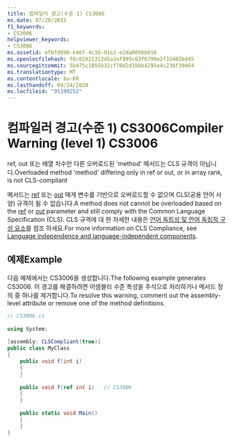 ```yaml
---
title: 컴파일러 경고(수준 1) CS3006
ms.date: 07/20/2015
f1_keywords:
- CS3006
helpviewer_keywords:
- CS3006
ms.assetid: efbfd898-e46f-4c3d-91e2-e2da0056b016
ms.openlocfilehash: f6c82921312d5a3af895c63f6799e2f33465bd45
ms.sourcegitcommit: 5b475c1855b32cf78d2d1bbb4295e4c236f39464
ms.translationtype: MT
ms.contentlocale: ko-KR
ms.lasthandoff: 09/24/2020
ms.locfileid: "91199252"
---
```

# <a name="compiler-warning-level-1-cs3006"></a><span data-ttu-id="2c21f-102">컴파일러 경고(수준 1) CS3006</span><span class="sxs-lookup"><span data-stu-id="2c21f-102">Compiler Warning (level 1) CS3006</span></span>

<span data-ttu-id="2c21f-103">ref, out 또는 배열 차수만 다른 오버로드된 'method' 메서드는 CLS 규격이 아닙니다.</span><span class="sxs-lookup"><span data-stu-id="2c21f-103">Overloaded method 'method' differing only in ref or out, or in array rank, is not CLS-compliant</span></span>  
  
 <span data-ttu-id="2c21f-104">메서드는 [ref](../language-reference/keywords/ref.md) 또는 [out](../language-reference/keywords/out-parameter-modifier.md) 매개 변수를 기반으로 오버로드할 수 없으며 CLS(공용 언어 사양) 규격이 될 수 없습니다.</span><span class="sxs-lookup"><span data-stu-id="2c21f-104">A method does not cannot be overloaded based on the [ref](../language-reference/keywords/ref.md) or [out](../language-reference/keywords/out-parameter-modifier.md) parameter and still comply with the Common Language Specification (CLS).</span></span> <span data-ttu-id="2c21f-105">CLS 규격에 대 한 자세한 내용은 [언어 독립성 및 언어 독립적 구성 요소](../../standard/language-independence.md)를 참조 하세요.</span><span class="sxs-lookup"><span data-stu-id="2c21f-105">For more information on CLS Compliance, see [Language independence and language-independent components](../../standard/language-independence.md).</span></span>
  
## <a name="example"></a><span data-ttu-id="2c21f-106">예제</span><span class="sxs-lookup"><span data-stu-id="2c21f-106">Example</span></span>  

 <span data-ttu-id="2c21f-107">다음 예제에서는 CS3006을 생성합니다.</span><span class="sxs-lookup"><span data-stu-id="2c21f-107">The following example generates CS3006.</span></span> <span data-ttu-id="2c21f-108">이 경고를 해결하려면 어셈블리 수준 특성을 주석으로 처리하거나 메서드 정의 중 하나를 제거합니다.</span><span class="sxs-lookup"><span data-stu-id="2c21f-108">To resolve this warning, comment out the assembly-level attribute or remove one of the method definitions.</span></span>  
  
```csharp  
// CS3006.cs  
  
using System;  
  
[assembly: CLSCompliant(true)]  
public class MyClass  
{  
    public void f(int i)  
    {  
    }  
  
    public void f(ref int i)   // CS3006  
    {  
    }  
  
    public static void Main()  
    {  
    }  
}  
```
